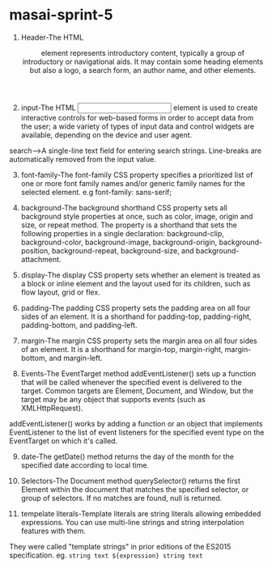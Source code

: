 # masai-sprint-5
 
<!--    HTML -->
1. Header-The HTML <header> element represents introductory content, typically a group of introductory or navigational aids. It may contain some heading elements but also a logo, a search form, an author name, and other elements.

2. input-The HTML <input> element is used to create interactive controls for web-based forms in order to accept data from the user; a wide variety of types of input data and control widgets are available, depending on the device and user agent.

search-->A single-line text field for entering search strings. Line-breaks are automatically removed from the input value.

 <!--CSS  -->
 3. font-family-The font-family CSS property specifies a prioritized list of one or more font family names and/or generic family names for the selected element. e.g font-family: sans-serif;

 4. background-The background shorthand CSS property sets all background style properties at once, such as color, image, origin and size, or repeat method.
 The property is a shorthand that sets the following properties in a single declaration: background-clip, background-color, background-image, background-origin, background-position, background-repeat, background-size, and background-attachment.

 5. display-The display CSS property sets whether an element is treated as a block or inline element and the layout used for its children, such as flow layout, grid or flex.

 6. padding-The padding CSS property sets the padding area on all four sides of an element. It is a shorthand for padding-top, padding-right, padding-bottom, and padding-left.

 7. margin-The margin CSS property sets the margin area on all four sides of an element. It is a shorthand for margin-top, margin-right, margin-bottom, and margin-left.

 8. Events-The EventTarget method addEventListener() sets up a function that will be called whenever the specified event is delivered to the target. Common targets are Element, Document, and Window, but the target may be any object that supports events (such as XMLHttpRequest).

addEventListener() works by adding a function or an object that implements EventListener to the list of event listeners for the specified event type on the EventTarget on which it's called.

9. date-The getDate() method returns the day of the month for the specified date according to local time.

10. Selectors-The Document method querySelector() returns the first Element within the document that matches the specified selector, or group of selectors. If no matches are found, null is returned.

11. tempelate literals-Template literals are string literals allowing embedded expressions. You can use multi-line strings and string interpolation features with them.

They were called "template strings" in prior editions of the ES2015 specification.
eg. `string text ${expression} string text`
